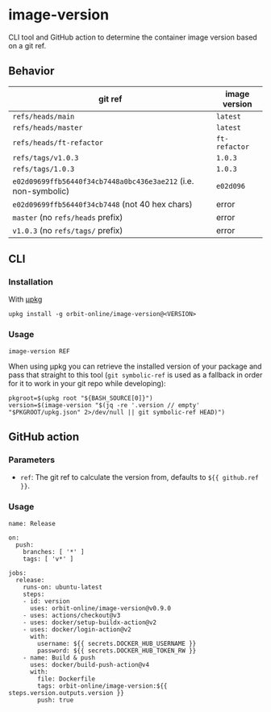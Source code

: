 # image-version

CLI tool and GitHub action to determine the container image version based on a git ref.

## Behavior

| git ref                                                        | image version |
| -------------------------------------------------------------- | ------------- |
| `refs/heads/main`                                              | `latest`      |
| `refs/heads/master`                                            | `latest`      |
| `refs/heads/ft-refactor`                                       | `ft-refactor` |
| `refs/tags/v1.0.3`                                             | `1.0.3`       |
| `refs/tags/1.0.3`                                              | `1.0.3`       |
| `e02d09699ffb56440f34cb7448a0bc436e3ae212` (i.e. non-symbolic) | `e02d096`     |
| `e02d09699ffb56440f34cb7448` (not 40 hex chars)                | error         |
| `master` (no `refs/heads` prefix)                              | error         |
| `v1.0.3` (no `refs/tags/` prefix)                              | error         |

## CLI

### Installation

With [μpkg](https://github.com/orbit-online/upkg)

```
upkg install -g orbit-online/image-version@<VERSION>
```

### Usage

```
image-version REF
```

When using μpkg you can retrieve the installed version of your package and
pass that straight to this tool (`git symbolic-ref` is used as a fallback
in order for it to work in your git repo while developing):

```
pkgroot=$(upkg root "${BASH_SOURCE[0]}")
version=$(image-version "$(jq -re '.version // empty' "$PKGROOT/upkg.json" 2>/dev/null || git symbolic-ref HEAD)")
```

## GitHub action

### Parameters

- `ref`: The git ref to calculate the version from, defaults to
  `${{ github.ref }}`.

### Usage

```
name: Release

on:
  push:
    branches: [ '*' ]
    tags: [ 'v*' ]

jobs:
  release:
    runs-on: ubuntu-latest
    steps:
    - id: version
      uses: orbit-online/image-version@v0.9.0
    - uses: actions/checkout@v3
    - uses: docker/setup-buildx-action@v2
    - uses: docker/login-action@v2
      with:
        username: ${{ secrets.DOCKER_HUB_USERNAME }}
        password: ${{ secrets.DOCKER_HUB_TOKEN_RW }}
    - name: Build & push
      uses: docker/build-push-action@v4
      with:
        file: Dockerfile
        tags: orbit-online/image-version:${{ steps.version.outputs.version }}
        push: true
```
